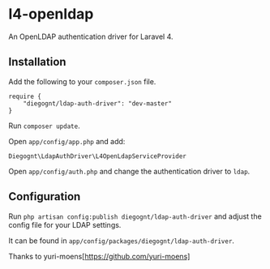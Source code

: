 # l4-openldap

An OpenLDAP authentication driver for Laravel 4.

## Installation

Add the following to your `composer.json` file.

```
require {
	"diegognt/ldap-auth-driver": "dev-master"
}
```

Run `composer update`.

Open `app/config/app.php` and add:

`Diegognt\LdapAuthDriver\L4OpenLdapServiceProvider`

Open `app/config/auth.php` and change the authentication driver to `ldap`.

## Configuration

Run `php artisan config:publish diegognt/ldap-auth-driver` and adjust the config file for your LDAP settings.

It can be found in `app/config/packages/diegognt/ldap-auth-driver`.

Thanks to yuri-moens[https://github.com/yuri-moens]
